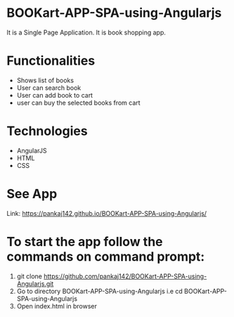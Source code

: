 # BOOKart-APP-SPA-using-Angularjs

It is a Single Page Application. It is book shopping app.

# Functionalities

* Shows list of books
* User can search book
* User can add book to cart
* user can buy the selected books from cart

# Technologies

* AngularJS
* HTML
* CSS

# See App

Link: https://pankaj142.github.io/BOOKart-APP-SPA-using-Angularjs/

# To start the app follow the commands on command prompt:

1) git clone https://github.com/pankaj142/BOOKart-APP-SPA-using-Angularjs.git
2) Go to directory BOOKart-APP-SPA-using-Angularjs i.e cd BOOKart-APP-SPA-using-Angularjs
3) Open index.html in browser
